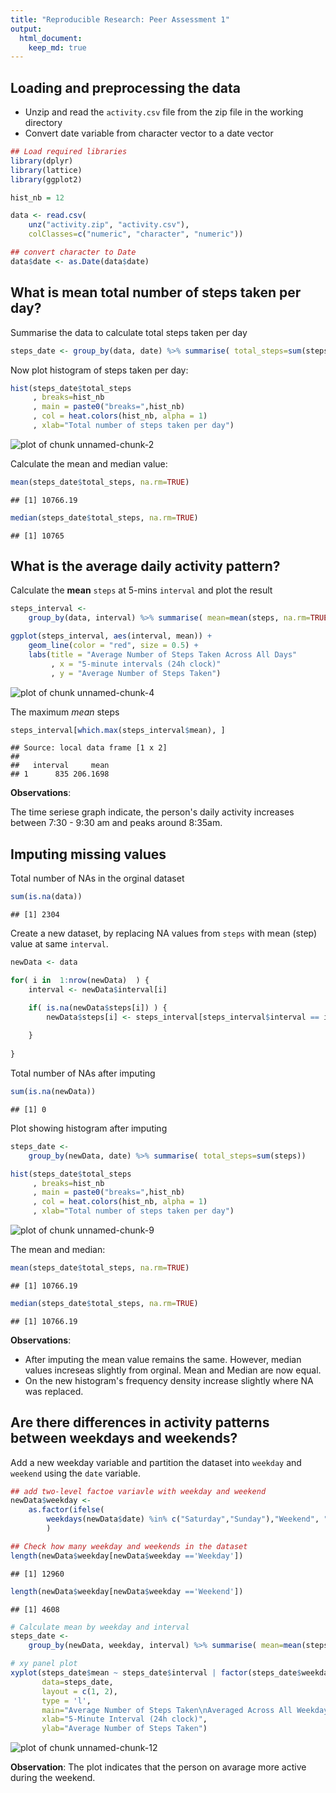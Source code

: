 ```yaml
---
title: "Reproducible Research: Peer Assessment 1"
output: 
  html_document:
    keep_md: true
---
```


## Loading and preprocessing the data
- Unzip and read the `activity.csv` file from the zip file in the working directory
- Convert date variable from character vector to a date vector


```r
## Load required libraries
library(dplyr)
library(lattice)
library(ggplot2)

hist_nb = 12

data <- read.csv(
    unz("activity.zip", "activity.csv"), 
    colClasses=c("numeric", "character", "numeric"))

## convert character to Date
data$date <- as.Date(data$date)
```


## What is mean total number of steps taken per day?

Summarise the data to calculate total steps taken per day


```r
steps_date <- group_by(data, date) %>% summarise( total_steps=sum(steps) )
```

Now plot histogram of steps taken per day: 


```r
hist(steps_date$total_steps
     , breaks=hist_nb
     , main = paste0("breaks=",hist_nb)
     , col = heat.colors(hist_nb, alpha = 1)
     , xlab="Total number of steps taken per day")
```

![plot of chunk unnamed-chunk-2](figure/unnamed-chunk-2-1.png) 

Calculate the mean and median value: 


```r
mean(steps_date$total_steps, na.rm=TRUE)
```

```
## [1] 10766.19
```

```r
median(steps_date$total_steps, na.rm=TRUE)
```

```
## [1] 10765
```


## What is the average daily activity pattern?

Calculate the **mean** `steps` at 5-mins `interval` and plot the result


```r
steps_interval <- 
    group_by(data, interval) %>% summarise( mean=mean(steps, na.rm=TRUE))

ggplot(steps_interval, aes(interval, mean)) + 
    geom_line(color = "red", size = 0.5) + 
    labs(title = "Average Number of Steps Taken Across All Days"
         , x = "5-minute intervals (24h clock)"
         , y = "Average Number of Steps Taken")
```

![plot of chunk unnamed-chunk-4](figure/unnamed-chunk-4-1.png) 

The maximum *mean* steps

```r
steps_interval[which.max(steps_interval$mean), ]
```

```
## Source: local data frame [1 x 2]
## 
##   interval     mean
## 1      835 206.1698
```

**Observations**:

The time seriese graph indicate, the person's daily activity increases between 7:30 - 9:30 am and peaks around 8:35am. 


## Imputing missing values

Total number of NAs in the orginal dataset


```r
sum(is.na(data))
```

```
## [1] 2304
```

Create a new dataset, by replacing NA values from `steps` with mean (step) value at same `interval`.


```r
newData <- data

for( i in  1:nrow(newData)  ) {
    interval <- newData$interval[i]

    if( is.na(newData$steps[i]) ) {
        newData$steps[i] <- steps_interval[steps_interval$interval == interval, ]$mean
        
    }
    
}
```

Total number of NAs after imputing


```r
sum(is.na(newData))
```

```
## [1] 0
```

Plot showing histogram after imputing


```r
steps_date <- 
    group_by(newData, date) %>% summarise( total_steps=sum(steps))

hist(steps_date$total_steps
     , breaks=hist_nb
     , main = paste0("breaks=",hist_nb)
     , col = heat.colors(hist_nb, alpha = 1)
     , xlab="Total number of steps taken per day")
```

![plot of chunk unnamed-chunk-9](figure/unnamed-chunk-9-1.png) 


The mean and median: 

```r
mean(steps_date$total_steps, na.rm=TRUE)
```

```
## [1] 10766.19
```

```r
median(steps_date$total_steps, na.rm=TRUE)
```

```
## [1] 10766.19
```

**Observations**:

* After imputing the mean value remains the same. However, median values increseas slightly from orginal. Mean and Median are now equal. 
* On the new histogram's frequency density increase slightly where NA was replaced.



## Are there differences in activity patterns between weekdays and weekends?

Add a new weekday variable and partition the dataset into `weekday` and `weekend` using the `date` variable.


```r
## add two-level factoe variavle with weekday and weekend
newData$weekday <- 
    as.factor(ifelse(
        weekdays(newData$date) %in% c("Saturday","Sunday"),"Weekend", "Weekday")
        )

## Check how many weekday and weekends in the dataset
length(newData$weekday[newData$weekday =='Weekday'])
```

```
## [1] 12960
```

```r
length(newData$weekday[newData$weekday =='Weekend'])
```

```
## [1] 4608
```


```r
# Calculate mean by weekday and interval
steps_date <- 
    group_by(newData, weekday, interval) %>% summarise( mean=mean(steps))

# xy panel plot
xyplot(steps_date$mean ~ steps_date$interval | factor(steps_date$weekday), 
       data=steps_date, 
       layout = c(1, 2), 
       type = 'l', 
       main="Average Number of Steps Taken\nAveraged Across All Weekdays or Weekend",
       xlab="5-Minute Interval (24h clock)",  
       ylab="Average Number of Steps Taken")
```

![plot of chunk unnamed-chunk-12](figure/unnamed-chunk-12-1.png) 

**Observation**: 
 The plot indicates that the person on avarage more active during the weekend. 
 
